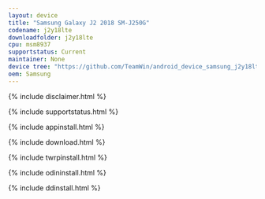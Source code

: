 ```yaml
---
layout: device
title: "Samsung Galaxy J2 2018 SM-J250G"
codename: j2y18lte
downloadfolder: j2y18lte
cpu: msm8937
supportstatus: Current
maintainer: None
device tree: "https://github.com/TeamWin/android_device_samsung_j2y18lte"
oem: Samsung
---
```


{% include disclaimer.html %}

{% include supportstatus.html %}

{% include appinstall.html %}

{% include download.html %}

{% include twrpinstall.html %}

{% include odininstall.html %}

{% include ddinstall.html %}
